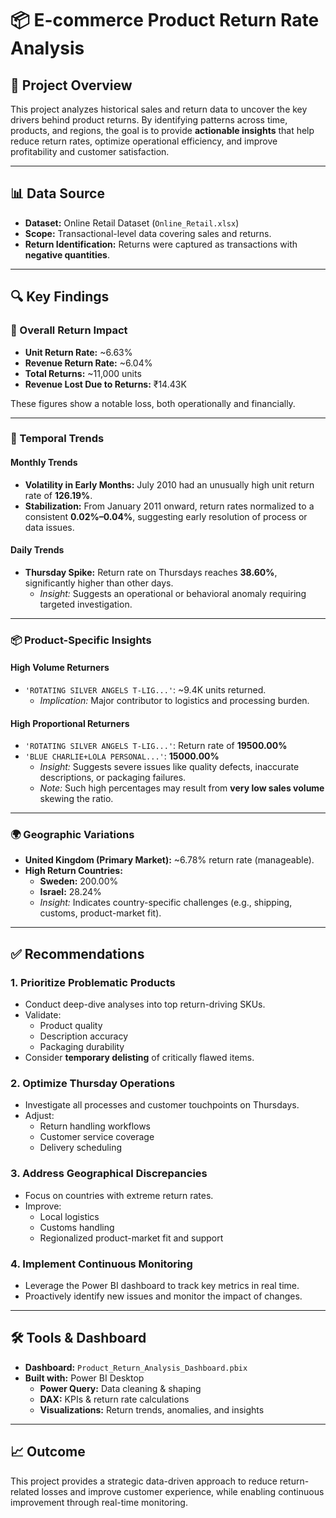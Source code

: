 # 📦 E-commerce Product Return Rate Analysis

## 📝 Project Overview
This project analyzes historical sales and return data to uncover the key drivers behind product returns. By identifying patterns across time, products, and regions, the goal is to provide **actionable insights** that help reduce return rates, optimize operational efficiency, and improve profitability and customer satisfaction.

---

## 📊 Data Source
- **Dataset:** Online Retail Dataset (`Online_Retail.xlsx`)
- **Scope:** Transactional-level data covering sales and returns.
- **Return Identification:** Returns were captured as transactions with **negative quantities**.

---

## 🔍 Key Findings

### 📌 Overall Return Impact
- **Unit Return Rate:** ~6.63%  
- **Revenue Return Rate:** ~6.04%  
- **Total Returns:** ~11,000 units  
- **Revenue Lost Due to Returns:** ₹14.43K  

These figures show a notable loss, both operationally and financially.

---

### 📅 Temporal Trends

#### Monthly Trends
- **Volatility in Early Months:** July 2010 had an unusually high unit return rate of **126.19%**.
- **Stabilization:** From January 2011 onward, return rates normalized to a consistent **0.02%–0.04%**, suggesting early resolution of process or data issues.

#### Daily Trends
- **Thursday Spike:** Return rate on Thursdays reaches **38.60%**, significantly higher than other days.
  - *Insight:* Suggests an operational or behavioral anomaly requiring targeted investigation.

---

### 📦 Product-Specific Insights

#### High Volume Returners
- `'ROTATING SILVER ANGELS T-LIG...'`: ~9.4K units returned.
  - *Implication:* Major contributor to logistics and processing burden.

#### High Proportional Returners
- `'ROTATING SILVER ANGELS T-LIG...'`: Return rate of **19500.00%**  
- `'BLUE CHARLIE+LOLA PERSONAL...'`: **15000.00%**
  - *Insight:* Suggests severe issues like quality defects, inaccurate descriptions, or packaging failures.
  - *Note:* Such high percentages may result from **very low sales volume** skewing the ratio.

---

### 🌍 Geographic Variations
- **United Kingdom (Primary Market):** ~6.78% return rate (manageable).
- **High Return Countries:**
  - **Sweden:** 200.00%
  - **Israel:** 28.24%
  - *Insight:* Indicates country-specific challenges (e.g., shipping, customs, product-market fit).

---

## ✅ Recommendations

### 1. Prioritize Problematic Products
- Conduct deep-dive analyses into top return-driving SKUs.
- Validate:
  - Product quality
  - Description accuracy
  - Packaging durability
- Consider **temporary delisting** of critically flawed items.

### 2. Optimize Thursday Operations
- Investigate all processes and customer touchpoints on Thursdays.
- Adjust:
  - Return handling workflows
  - Customer service coverage
  - Delivery scheduling

### 3. Address Geographical Discrepancies
- Focus on countries with extreme return rates.
- Improve:
  - Local logistics
  - Customs handling
  - Regionalized product-market fit and support

### 4. Implement Continuous Monitoring
- Leverage the Power BI dashboard to track key metrics in real time.
- Proactively identify new issues and monitor the impact of changes.

---

## 🛠️ Tools & Dashboard

- **Dashboard:** `Product_Return_Analysis_Dashboard.pbix`
- **Built with:** Power BI Desktop  
  - **Power Query:** Data cleaning & shaping  
  - **DAX:** KPIs & return rate calculations  
  - **Visualizations:** Return trends, anomalies, and insights

---

## 📈 Outcome
This project provides a strategic data-driven approach to reduce return-related losses and improve customer experience, while enabling continuous improvement through real-time monitoring.